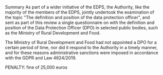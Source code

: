 Summary
As part of a wider initiative of the EDPS, the Authority, like the majority of the members of the EDPS, jointly undertook the examination of the topic "The definition and position of the data protection officer", and sent as part of this review a single questionnaire on with the definition and position of the Data Protection Officer (DPO) in selected public bodies, such as the Ministry of Rural Development and Food.

The Ministry of Rural Development and Food had not appointed a DPO for a certain period of time, nor did it respond to the Authority in a timely manner, and for these reasons administrative sanctions were imposed in accordance with the GDPR and Law 4624/2019.

PENALTY: fine of 25,000 euros
